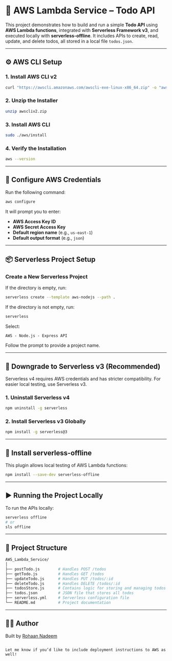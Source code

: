 # 📝 AWS Lambda Service – Todo API

This project demonstrates how to build and run a simple **Todo API** using **AWS Lambda functions**, integrated with **Serverless Framework v3**, and executed locally with **serverless-offline**. It includes APIs to create, read, update, and delete todos, all stored in a local file `todos.json`.

---

## ⚙️ AWS CLI Setup

### 1. Install AWS CLI v2

```bash
curl "https://awscli.amazonaws.com/awscli-exe-linux-x86_64.zip" -o "awscliv2.zip"
```

### 2. Unzip the Installer

```bash
unzip awscliv2.zip
```

### 3. Install AWS CLI

```bash
sudo ./aws/install
```

### 4. Verify the Installation

```bash
aws --version
```

---

## 🔑 Configure AWS Credentials

Run the following command:

```bash
aws configure
```

It will prompt you to enter:

- **AWS Access Key ID**
- **AWS Secret Access Key**
- **Default region name** (e.g., `us-east-1`)
- **Default output format** (e.g., `json`)

---

## 📦 Serverless Project Setup

### Create a New Serverless Project

If the directory is empty, run:

```bash
serverless create --template aws-nodejs --path .
```

If the directory is not empty, run:

```bash
serverless
```

Select:

```nginx
AWS - Node.js - Express API
```

Follow the prompt to provide a project name.

---

## 🔁 Downgrade to Serverless v3 (Recommended)

Serverless v4 requires AWS credentials and has stricter compatibility. For easier local testing, use Serverless v3.

### 1. Uninstall Serverless v4

```bash
npm uninstall -g serverless
```

### 2. Install Serverless v3 Globally

```bash
npm install -g serverless@3
```

---

## 🧪 Install serverless-offline

This plugin allows local testing of AWS Lambda functions:

```bash
npm install --save-dev serverless-offline
```

---

## ▶️ Running the Project Locally

To run the APIs locally:

```bash
serverless offline
# or
sls offline
```

---

## 📁 Project Structure

```bash
AWS_Lambda_Service/
│
├── postTodo.js        # Handles POST /todos
├── getTodo.js         # Handles GET /todos
├── updateTodo.js      # Handles PUT /todos/:id
├── deleteTodo.js      # Handles DELETE /todos/:id
├── todosStore.js      # Contains logic for storing and managing todos
├── todos.json         # JSON file that stores all todos
├── serverless.yml     # Serverless configuration file
└── README.md          # Project documentation

```

---

## 👨‍💻 Author

Built by [Rohaan Nadeem](https://github.com/rohaan02)

```vbnet

Let me know if you’d like to include deployment instructions to AWS as well!

```
